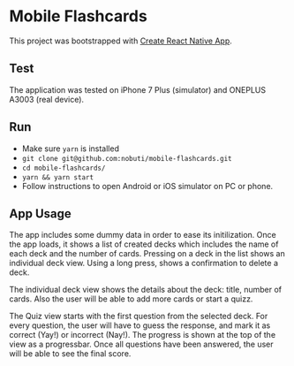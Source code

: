 # Mobile Flashcards

This project was bootstrapped with [Create React Native App](https://github.com/react-community/create-react-native-app).

## Test

The application was tested on iPhone 7 Plus (simulator) and ONEPLUS A3003 (real device).

## Run

* Make sure `yarn` is installed
* `git clone git@github.com:nobuti/mobile-flashcards.git`
* `cd mobile-flashcards/`
* `yarn && yarn start`
* Follow instructions to open Android or iOS simulator on PC or phone.

## App Usage

The app includes some dummy data in order to ease its initilization. Once the app loads, it shows a list of created decks which includes the name of each deck and the number of cards. Pressing on a deck in the list shows an individual deck view. Using a long press, shows a confirmation to delete a deck.

The individual deck view shows the details about the deck: title, number of cards. Also the user will be able to add more cards or start a quizz.

The Quiz view starts with the first question from the selected deck. For every question, the user will have to guess the response, and mark it as correct (Yay!) or incorrect (Nay!). The progress is shown at the top of the view as a progressbar. Once all questions have been answered, the user will be able to see the final score.
